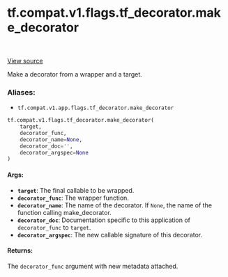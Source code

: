 <div itemscope itemtype="http://developers.google.com/ReferenceObject">
<meta itemprop="name" content="tf.compat.v1.flags.tf_decorator.make_decorator" />
<meta itemprop="path" content="Stable" />
</div>

# tf.compat.v1.flags.tf_decorator.make_decorator

<!-- Insert buttons -->

<table class="tfo-notebook-buttons tfo-api" align="left">
</table>

<a target="_blank" href="/code/stable/tensorflow/python/util/tf_decorator.py">View source</a>



<!-- Start diff -->
Make a decorator from a wrapper and a target.

### Aliases:

* `tf.compat.v1.app.flags.tf_decorator.make_decorator`


``` python
tf.compat.v1.flags.tf_decorator.make_decorator(
    target,
    decorator_func,
    decorator_name=None,
    decorator_doc='',
    decorator_argspec=None
)
```



<!-- Placeholder for "Used in" -->


#### Args:


* <b>`target`</b>: The final callable to be wrapped.
* <b>`decorator_func`</b>: The wrapper function.
* <b>`decorator_name`</b>: The name of the decorator. If `None`, the name of the
  function calling make_decorator.
* <b>`decorator_doc`</b>: Documentation specific to this application of
  `decorator_func` to `target`.
* <b>`decorator_argspec`</b>: The new callable signature of this decorator.


#### Returns:

The `decorator_func` argument with new metadata attached.
